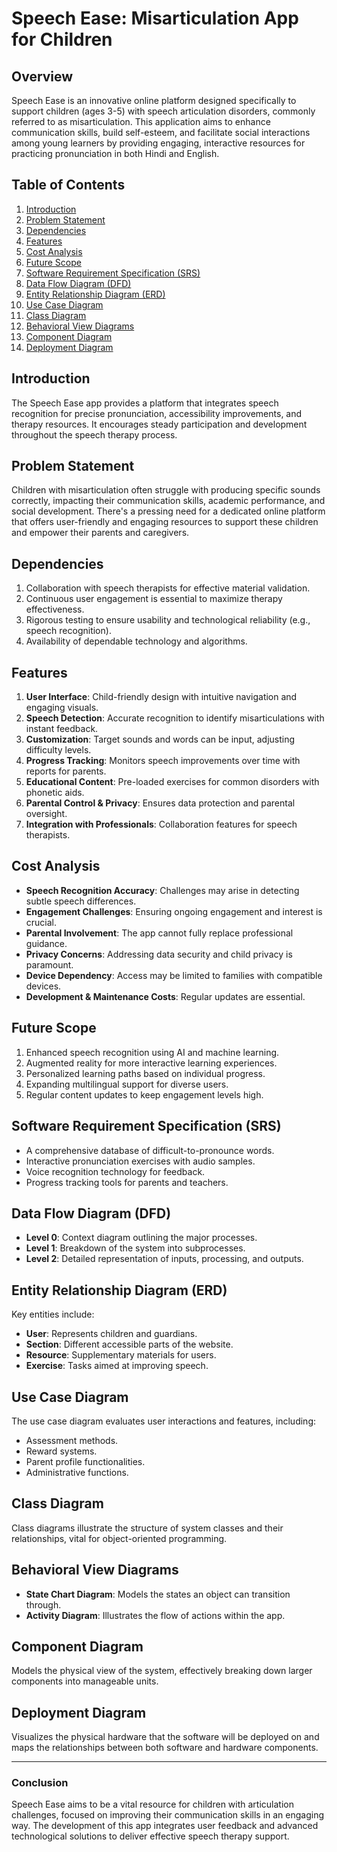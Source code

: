 # Speech Ease: Misarticulation App for Children

## Overview
Speech Ease is an innovative online platform designed specifically to support children (ages 3-5) with speech articulation disorders, commonly referred to as misarticulation. This application aims to enhance communication skills, build self-esteem, and facilitate social interactions among young learners by providing engaging, interactive resources for practicing pronunciation in both Hindi and English.

## Table of Contents
1. [Introduction](#introduction)
2. [Problem Statement](#problem-statement)
3. [Dependencies](#dependencies)
4. [Features](#features)
5. [Cost Analysis](#cost-analysis)
6. [Future Scope](#future-scope)
7. [Software Requirement Specification (SRS)](#software-requirement-specification-srs)
8. [Data Flow Diagram (DFD)](data-flow-diagram-dfd)
9. [Entity Relationship Diagram (ERD)](entity-relationship-diagram-erd)
10. [Use Case Diagram](#use-case-diagram)
11. [Class Diagram](#class-diagram)
12. [Behavioral View Diagrams](#behavioral-view-diagrams)
13. [Component Diagram](#component-diagram)
14. [Deployment Diagram](#deployment-diagram)

## Introduction
The Speech Ease app provides a platform that integrates speech recognition for precise pronunciation, accessibility improvements, and therapy resources. It encourages steady participation and development throughout the speech therapy process.

## Problem Statement
Children with misarticulation often struggle with producing specific sounds correctly, impacting their communication skills, academic performance, and social development. There's a pressing need for a dedicated online platform that offers user-friendly and engaging resources to support these children and empower their parents and caregivers.

## Dependencies
1. Collaboration with speech therapists for effective material validation.
2. Continuous user engagement is essential to maximize therapy effectiveness.
3. Rigorous testing to ensure usability and technological reliability (e.g., speech recognition).
4. Availability of dependable technology and algorithms.

## Features
1. **User Interface**: Child-friendly design with intuitive navigation and engaging visuals.
2. **Speech Detection**: Accurate recognition to identify misarticulations with instant feedback.
3. **Customization**: Target sounds and words can be input, adjusting difficulty levels.
4. **Progress Tracking**: Monitors speech improvements over time with reports for parents.
5. **Educational Content**: Pre-loaded exercises for common disorders with phonetic aids.
6. **Parental Control & Privacy**: Ensures data protection and parental oversight.
7. **Integration with Professionals**: Collaboration features for speech therapists.

## Cost Analysis
- **Speech Recognition Accuracy**: Challenges may arise in detecting subtle speech differences.
- **Engagement Challenges**: Ensuring ongoing engagement and interest is crucial.
- **Parental Involvement**: The app cannot fully replace professional guidance.
- **Privacy Concerns**: Addressing data security and child privacy is paramount.
- **Device Dependency**: Access may be limited to families with compatible devices.
- **Development & Maintenance Costs**: Regular updates are essential.

## Future Scope
1. Enhanced speech recognition using AI and machine learning.
2. Augmented reality for more interactive learning experiences.
3. Personalized learning paths based on individual progress.
4. Expanding multilingual support for diverse users.
5. Regular content updates to keep engagement levels high.

## Software Requirement Specification (SRS)
- A comprehensive database of difficult-to-pronounce words.
- Interactive pronunciation exercises with audio samples.
- Voice recognition technology for feedback.
- Progress tracking tools for parents and teachers.

## Data Flow Diagram (DFD)
- **Level 0**: Context diagram outlining the major processes.
- **Level 1**: Breakdown of the system into subprocesses.
- **Level 2**: Detailed representation of inputs, processing, and outputs.

## Entity Relationship Diagram (ERD)
Key entities include:
- **User**: Represents children and guardians.
- **Section**: Different accessible parts of the website.
- **Resource**: Supplementary materials for users.
- **Exercise**: Tasks aimed at improving speech.

## Use Case Diagram
The use case diagram evaluates user interactions and features, including:
- Assessment methods.
- Reward systems.
- Parent profile functionalities.
- Administrative functions.

## Class Diagram
Class diagrams illustrate the structure of system classes and their relationships, vital for object-oriented programming.

## Behavioral View Diagrams
- **State Chart Diagram**: Models the states an object can transition through.
- **Activity Diagram**: Illustrates the flow of actions within the app.

## Component Diagram
Models the physical view of the system, effectively breaking down larger components into manageable units.

## Deployment Diagram
Visualizes the physical hardware that the software will be deployed on and maps the relationships between both software and hardware components.

--- 

### Conclusion
Speech Ease aims to be a vital resource for children with articulation challenges, focused on improving their communication skills in an engaging way. The development of this app integrates user feedback and advanced technological solutions to deliver effective speech therapy support.
